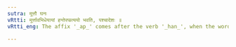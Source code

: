 ```yaml
---
sutra: मूत्तौ घनः
vRtti: मूर्त्तावभिधेयायां हन्तेरप्प्रत्ययो भवति, पश्चादेशः ॥
vRtti_eng: The affix '_ap_' comes after the verb '_han_', when the word so formed means solidity, and '_ghan_' is the substitute.

---
```

